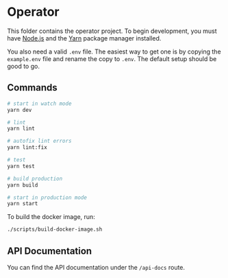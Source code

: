 # Operator

This folder contains the operator project. To begin development, you must have [Node.js](https://nodejs.org/en/) and the [Yarn](https://yarnpkg.com) package manager installed. 

You also need a valid `.env` file. The easiest way to get one is by copying the `example.env` file and rename the copy to `.env`. The default setup should be good to go.


## Commands

```bash
# start in watch mode
yarn dev

# lint
yarn lint

# autofix lint errors
yarn lint:fix

# test
yarn test

# build production
yarn build

# start in production mode
yarn start
```


To build the docker image, run:
``` bash
./scripts/build-docker-image.sh
```


## API Documentation

You can find the API documentation under the `/api-docs` route.